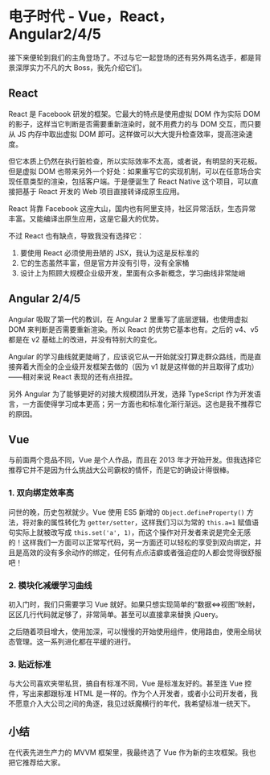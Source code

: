 电子时代 - Vue，React，Angular2/4/5
========

接下来便轮到我们的主角登场了。不过与它一起登场的还有另外两名选手，都是背景深厚实力不凡的大 Boss，我先介绍它们。

## React

React 是 Facebook 研发的框架。它最大的特点是使用虚拟 DOM 作为实际 DOM 的影子，这样当它判断是否需要重新渲染时，就不用费力的与 DOM 交互，而只要从 JS 内存中取出虚拟 DOM 即可。这样做可以大大提升检查效率，提高渲染速度。

但它本质上仍然在执行脏检查，所以实际效率不太高，或者说，有明显的天花板。但是虚拟 DOM 也带来另外一个好处：如果重写它的实现机制，可以在任意场合实现任意类型的渲染，包括客户端。于是便诞生了 React Native 这个项目，可以直接把基于 React 开发的 Web 项目直接转译成原生应用。

React 背靠 Facebook 这座大山，国内也有阿里支持，社区异常活跃，生态异常丰富。又能编译出原生应用，这是它最大的优势。

不过 React 也有缺点，导致我没有选择它：

1. 要使用 React 必须使用丑陋的 JSX，我认为这是反标准的
2. 它的生态虽然丰富，但是官方并没有引导，没有全家桶
3. 设计上为照顾大规模企业级开发，里面有众多新概念，学习曲线非常陡峭

## Angular 2/4/5

Angular 吸取了第一代的教训，在 Angular 2 里重写了底层逻辑，也使用虚拟 DOM 来判断是否需要重新渲染。所以 React 的优势它基本也有。之后的 v4、v5都是在 v2 基础上的改进，并没有特别大的变化。

Angular 的学习曲线就更陡峭了，应该说它从一开始就没打算走群众路线，而是直接奔着大而全的企业级开发框架去做的（因为 v1 就是这样做的并且取得了成功）——相对来说 React 表现的还有点扭捏。

另外 Angular 为了能够更好的对接大规模团队开发，选择 TypeScript 作为开发语言，一方面使得学习成本更高；另一方面也和标准化渐行渐远。这也是我不推荐它的原因。

## Vue

与前面两个竞品不同，Vue 是个人作品，而且在 2013 年才开始开发。但我选择它推荐它并不是因为什么挑战大公司霸权的情怀，而是它的确设计得很棒。

### 1. 双向绑定效率高

问世的晚，历史包袱就少。Vue 使用 ES5 新增的 `Object.defineProperty()` 方法，将对象的属性转化为 `getter/setter`，这样我们习以为常的 `this.a=1` 赋值语句实际上就被改写成 `this.set('a', 1)`，而这个操作对开发者来说是完全无感的！这样我们一方面可以正常写代码，另一方面还可以轻松的享受到双向绑定，并且是高效的没有多余动作的绑定，任何有点点洁癖或者强迫症的人都会觉得很舒服吧！

### 2. 模块化减缓学习曲线

初入门时，我们只需要学习 Vue 就好。如果只想实现简单的“数据<=>视图”映射，区区几行代码就足够了，非常简单。甚至可以直接拿来替换 jQuery。

之后随着项目增大，使用加深，可以慢慢的开始使用组件，使用路由，使用全局状态管理。这一系列进化都在平缓的进行。

### 3. 贴近标准

与大公司喜欢夹带私货，搞自有标准不同，Vue 是标准友好的。甚至连 Vue 控件，写出来都跟标准 HTML 是一样的。作为个人开发者，或者小公司开发者，我不愿意介入大公司之间的角逐，我见过妖魔横行的年代，我希望标准一统天下。

## 小结

在代表先进生产力的 MVVM 框架里，我最终选了 Vue 作为新的主攻框架。我也把它推荐给大家。